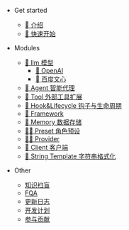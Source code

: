 - Get started
  - [:bookmark_tabs: 介绍](README.md)
  - [:bookmark: 快速开始](get_started/quick_start.md#快速开始)

- Modules
  - [:notebook_with_decorative_cover: llm 模型](modules/llm/llm.md#llm)
    - [:closed_book: OpenAI](modules/llm/openai.md#openai)
    - [:green_book: 百度文心](modules/llm/erniebot.md#百度文心erniebot)
  - [:robot: Agent 智能代理](modules/agent.md#agent)
  - [:toolbox: Tool 外部工具扩展](modules/tools.md#简介)
  - [:probing_cane: Hook&Lifecycle 钩子与生命周期](modules/hook.md#what-is-hook)
  - [:hiking_boot: Framework](modules/framework.md#framework)
  - [:department_store: Memory 数据存储](modules/memory.md#memory)
  - [:man_in_tuxedo: Preset 角色预设](modules/preset.md#preset-角色预设)
  - [:man_with_probing_cane: Provider](modules/provider.md#provider)
  - [:muscle: Client 客户端](modules/client.md#client)
  - [:helicopter: String Template 字符串格式化](modules/other/string_template.md#string-template)

- Other
  - [知识扫盲](other/knowledge.md) 
  - [FQA](other/fqa.md)
  - [更新日志](other/update.md)
  - [开发计划](other/plan.md)
  - [参与贡献](other/contribution.md)

